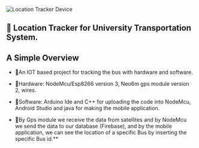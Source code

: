 ![Location Tracker Device](https://i.postimg.cc/7PBNmKJQ/Whats-App-Image-2024-04-24-at-10-25-50-PM.jpg)




## 🔰 Location Tracker for University Transportation System.

## A Simple Overview

* 💠An IOT based project for tracking the bus with hardware and software.

* 💠Hardware: NodeMcu/Esp8266 version 3, Neo6m gps module version 2, wires.

* 💠Software: Arduino Ide and C++ for uploading the code into NodeMcu, Android Studio and java for making the mobile application.

* 💠By Gps module we receive the data from satellites and by NodeMcu we send the data to our database (Firebase), and by the mobile application, we can see the location of a specific Bus by inserting the specific Bus id.**

